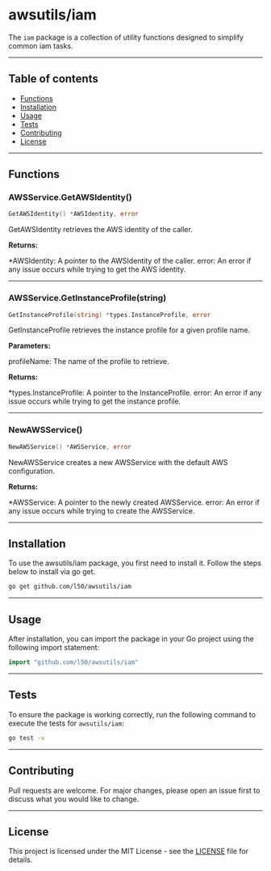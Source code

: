 # awsutils/iam

The `iam` package is a collection of utility functions
designed to simplify common iam tasks.

---

## Table of contents

- [Functions](#functions)
- [Installation](#installation)
- [Usage](#usage)
- [Tests](#tests)
- [Contributing](#contributing)
- [License](#license)

---

## Functions

### AWSService.GetAWSIdentity()

```go
GetAWSIdentity() *AWSIdentity, error
```

GetAWSIdentity retrieves the AWS identity of the caller.

**Returns:**

*AWSIdentity: A pointer to the AWSIdentity of the caller.
error: An error if any issue occurs while trying to get the AWS identity.

---

### AWSService.GetInstanceProfile(string)

```go
GetInstanceProfile(string) *types.InstanceProfile, error
```

GetInstanceProfile retrieves the instance profile for a given profile name.

**Parameters:**

profileName: The name of the profile to retrieve.

**Returns:**

*types.InstanceProfile: A pointer to the InstanceProfile.
error: An error if any issue occurs while trying to get the instance profile.

---

### NewAWSService()

```go
NewAWSService() *AWSService, error
```

NewAWSService creates a new AWSService with the default AWS configuration.

**Returns:**

*AWSService: A pointer to the newly created AWSService.
error: An error if any issue occurs while trying to create the AWSService.

---

## Installation

To use the awsutils/iam package, you first need to install it.
Follow the steps below to install via go get.

```bash
go get github.com/l50/awsutils/iam
```

---

## Usage

After installation, you can import the package in your Go project
using the following import statement:

```go
import "github.com/l50/awsutils/iam"
```

---

## Tests

To ensure the package is working correctly, run the following
command to execute the tests for `awsutils/iam`:

```bash
go test -v
```

---

## Contributing

Pull requests are welcome. For major changes,
please open an issue first to discuss what
you would like to change.

---

## License

This project is licensed under the MIT
License - see the [LICENSE](../LICENSE)
file for details.

